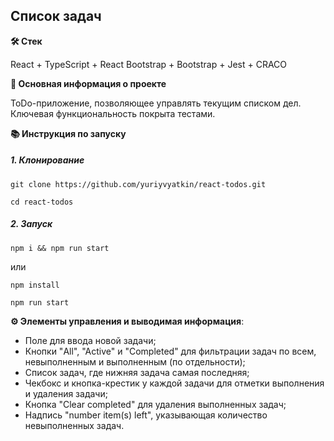 ## Список задач

**🛠️ Стек**

React + TypeScript + React Bootstrap + Bootstrap + Jest + CRACO

**💬 Основная информация о проекте**

ToDo-приложение, позволяющее управлять текущим списком дел. Ключевая функциональность покрыта тестами.

**📚 Инструкция по запуску**

##### 1. Клонирование

```
git clone https://github.com/yuriyvyatkin/react-todos.git
```

```
cd react-todos
```

##### 2. Запуск

```
npm i && npm run start
```

или

```
npm install
```

```
npm run start
```

**⚙️ Элементы управления и выводимая информация**:

- Поле для ввода новой задачи;
- Кнопки "All", "Active" и "Completed" для фильтрации задач по всем, невыполненным и выполненным (по отдельности);
- Список задач, где нижняя задача самая последняя;
- Чекбокс и кнопка-крестик у каждой задачи для отметки выполнения и удаления задачи;
- Кнопка "Clear completed" для удаления выполненных задач;
- Надпись "number item(s) left", указывающая количество невыполненных задач.
